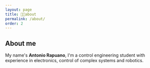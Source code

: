 ```yaml
---
layout: page
title: 🙋🏻about
permalink: /about/
order: 2
---
```


## About me

My name's **Antonio Rapuano**, I'm a control engineering student with experience 
in electronics, control of complex systems and robotics.